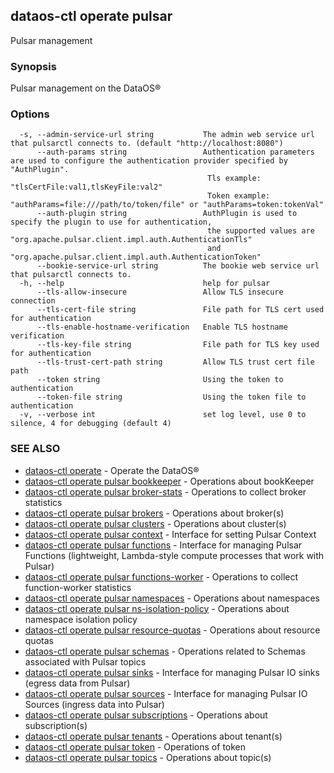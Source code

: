 ## dataos-ctl operate pulsar

Pulsar management

### Synopsis

Pulsar management on the DataOS®

### Options

```
  -s, --admin-service-url string           The admin web service url that pulsarctl connects to. (default "http://localhost:8080")
      --auth-params string                 Authentication parameters are used to configure the authentication provider specified by "AuthPlugin".
                                            Tls example: "tlsCertFile:val1,tlsKeyFile:val2"
                                            Token example: "authParams=file:///path/to/token/file" or "authParams=token:tokenVal"
      --auth-plugin string                 AuthPlugin is used to specify the plugin to use for authentication,
                                            the supported values are "org.apache.pulsar.client.impl.auth.AuthenticationTls"
                                            and "org.apache.pulsar.client.impl.auth.AuthenticationToken"
      --bookie-service-url string          The bookie web service url that pulsarctl connects to.
  -h, --help                               help for pulsar
      --tls-allow-insecure                 Allow TLS insecure connection
      --tls-cert-file string               File path for TLS cert used for authentication
      --tls-enable-hostname-verification   Enable TLS hostname verification
      --tls-key-file string                File path for TLS key used for authentication
      --tls-trust-cert-path string         Allow TLS trust cert file path
      --token string                       Using the token to authentication
      --token-file string                  Using the token file to authentication
  -v, --verbose int                        set log level, use 0 to silence, 4 for debugging (default 4)
```

### SEE ALSO

* [dataos-ctl operate](dataos-ctl_operate.md)	 - Operate the DataOS®
* [dataos-ctl operate pulsar bookkeeper](dataos-ctl_operate_pulsar_bookkeeper.md)	 - Operations about bookKeeper
* [dataos-ctl operate pulsar broker-stats](dataos-ctl_operate_pulsar_broker-stats.md)	 - Operations to collect broker statistics
* [dataos-ctl operate pulsar brokers](dataos-ctl_operate_pulsar_brokers.md)	 - Operations about broker(s)
* [dataos-ctl operate pulsar clusters](dataos-ctl_operate_pulsar_clusters.md)	 - Operations about cluster(s)
* [dataos-ctl operate pulsar context](dataos-ctl_operate_pulsar_context.md)	 - Interface for setting Pulsar Context 
* [dataos-ctl operate pulsar functions](dataos-ctl_operate_pulsar_functions.md)	 - Interface for managing Pulsar Functions (lightweight, Lambda-style compute processes that work with Pulsar)
* [dataos-ctl operate pulsar functions-worker](dataos-ctl_operate_pulsar_functions-worker.md)	 - Operations to collect function-worker statistics
* [dataos-ctl operate pulsar namespaces](dataos-ctl_operate_pulsar_namespaces.md)	 - Operations about namespaces
* [dataos-ctl operate pulsar ns-isolation-policy](dataos-ctl_operate_pulsar_ns-isolation-policy.md)	 - Operations about namespace isolation policy
* [dataos-ctl operate pulsar resource-quotas](dataos-ctl_operate_pulsar_resource-quotas.md)	 - Operations about resource quotas
* [dataos-ctl operate pulsar schemas](dataos-ctl_operate_pulsar_schemas.md)	 - Operations related to Schemas associated with Pulsar topics
* [dataos-ctl operate pulsar sinks](dataos-ctl_operate_pulsar_sinks.md)	 - Interface for managing Pulsar IO sinks (egress data from Pulsar)
* [dataos-ctl operate pulsar sources](dataos-ctl_operate_pulsar_sources.md)	 - Interface for managing Pulsar IO Sources (ingress data into Pulsar)
* [dataos-ctl operate pulsar subscriptions](dataos-ctl_operate_pulsar_subscriptions.md)	 - Operations about subscription(s)
* [dataos-ctl operate pulsar tenants](dataos-ctl_operate_pulsar_tenants.md)	 - Operations about tenant(s)
* [dataos-ctl operate pulsar token](dataos-ctl_operate_pulsar_token.md)	 - Operations of token
* [dataos-ctl operate pulsar topics](dataos-ctl_operate_pulsar_topics.md)	 - Operations about topic(s)

